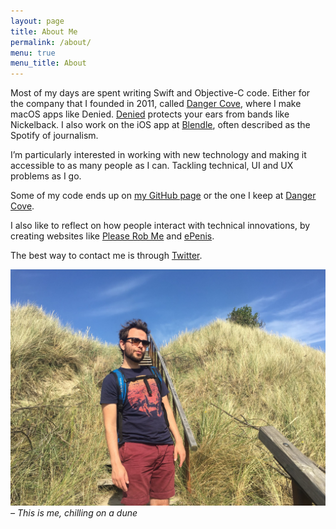 ```yaml
---
layout: page
title: About Me
permalink: /about/
menu: true
menu_title: About
---
```


Most of my days are spent writing Swift and Objective-C code. Either for the company that I founded in 2011, called [Danger Cove](http://www.dangercove.com), where I make macOS apps like Denied. [Denied](https://www.getdenied.com) protects your ears from bands like Nickelback. I also work on the iOS app at [Blendle](https://www.blendle.com), often described as the Spotify of journalism.

I’m particularly interested in working with new technology and making it accessible to as many people as I can. Tackling technical, UI and UX problems as I go.

Some of my code ends up on [my GitHub page](https://www.github.com/boyvanamstel) or the one I keep at [Danger Cove](https://www.github.com/dangercove).

I also like to reflect on how people interact with technical innovations, by creating websites like [Please Rob Me](http://www.pleaserobme.com) and [ePenis](http://www.epenis.nl).

The best way to contact me is through [Twitter](https://www.twitter.com/boyvanamstel).

![Chilling on a dune](/assets/blog/chillin-on-a-dune.jpg)
_– This is me, chilling on a dune_
